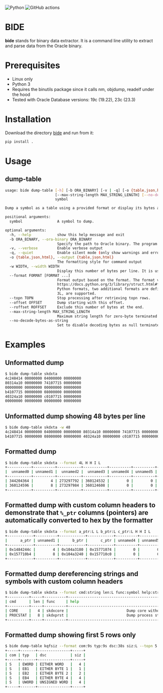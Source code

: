 ![Python](https://img.shields.io/badge/Python-3.8%20|%203.9%20|%203.11-blue) ![GitHub actions](https://github.com/mvelikikh/bide/actions/workflows/test.yml/badge.svg)

# BIDE

**bide** stands for binary data extractor. It is a command line utility to extract and parse data from the Oracle binary.

# Prerequisites
- Linux only
- Python 3
- Requires the binutils package since it calls nm, objdump, readelf under the hood
- Tested with Oracle Database versions: 19c (19.22), 23c (23.3)

# Installation

Download the directory [bide](.) and run from it:

```bash
pip install .
```

# Usage

## dump-table

```bash
usage: bide dump-table [-h] [-b ORA_BINARY] [-v | -q] [-o {table,json,html}] [-w WIDTH | --format FORMAT [FORMAT ...]] [--topn TOPN] [--offset OFFSET] [--roffset ROFFSET]
                       [--max-string-length MAX_STRING_LENGTH] [--no-decode-bytes-as-string]
                       symbol

Dump a symbol as a table using a provided format or display its bytes as hex.

positional arguments:
  symbol                A symbol to dump.

optional arguments:
  -h, --help            show this help message and exit
  -b ORA_BINARY, --ora-binary ORA_BINARY
                        Specify the path to Oracle binary. The program will look for $ORACLE_HOME/bin/oracle if no binary is specified
  -v, --verbose         Enable verbose output
  -q, --quiet           Enable silent mode (only show warnings and errors)
  -o {table,json,html}, --output {table,json,html}
                        The formatting style for command output
  -w WIDTH, --width WIDTH
                        Display this number of bytes per line. It is used with unformatted dump.
  --format FORMAT [FORMAT ...]
                        Format output based on the format. The format value is defined as: [column:]{format}. Where <column> is a user provided column header. <format> is one of Python format characters:
                        https://docs.python.org/3/library/struct.html#format-characters . When <column> is not provided it is named as "unnamed<index>" where <index> is a column position. In addition to
                        Python formats, two additional formats are defined: <symbol> - to dereference a symbol via the symbol table. <string> - a zero-byte terminated string. Numeric format modifiers, e.g.
                        3L, are supported.
  --topn TOPN           Stop processing after retrieving topn rows.
  --offset OFFSET       Dump starting with this offset.
  --roffset ROFFSET     Exclude this number of bytes at the end.
  --max-string-length MAX_STRING_LENGTH
                        Maximum string length for zero-byte terminated strings.
  --no-decode-bytes-as-string
                        Set to disable decoding bytes as null terminated strings.
```

# Examples

## Unformatted dump

```bash
$ bide dump-table skdxta
4c248414 00000000 04000000 00000000
80314a10 00000000 74107715 00000000
00000000 00000000 00000000 00000000
b4107715 00000000 08000000 00000000
40324a10 00000000 c0107715 00000000
00000000 00000000 00000000 00000000
```

## Unformatted dump showing 48 bytes per line

```bash
$ bide dump-table skdxta -w 48
4c248414 00000000 04000000 00000000 80314a10 00000000 74107715 00000000 00000000 00000000 00000000 00000000
b4107715 00000000 08000000 00000000 40324a10 00000000 c0107715 00000000 00000000 00000000 00000000 00000000
```

## Formatted dump

```bash
$ bide dump-table skdxta --format 4L H H I L
+-----------+----------+-----------+-----------+----------+----------+----------+----------+
|  unnamed0 | unnamed1 |  unnamed2 |  unnamed3 | unnamed4 | unnamed5 | unnamed6 | unnamed7 |
+-----------+----------+-----------+-----------+----------+----------+----------+----------+
| 344204364 |        4 | 273297792 | 360124532 |        0 |        0 |        0 |        0 |
| 360124596 |        8 | 273297984 | 360124608 |        0 |        0 |        0 |        0 |
+-----------+----------+-----------+-----------+----------+----------+----------+----------+
```

## Formatted dump with custom column headers to demonstrate that `%_ptr` columns (pointers) are automatically converted to hex by the formatter

```bash
$ bide dump-table skdxta --format a_ptr:L L b_ptr:L c_ptr:L H H I L
+------------+----------+------------+------------+----------+----------+----------+----------+
|      a_ptr | unnamed1 |      b_ptr |      c_ptr | unnamed4 | unnamed5 | unnamed6 | unnamed7 |
+------------+----------+------------+------------+----------+----------+----------+----------+
| 0x1484244c |        4 | 0x104a3180 | 0x15771074 |        0 |        0 |        0 |        0 |
| 0x157710b4 |        8 | 0x104a3240 | 0x157710c0 |        0 |        0 |        0 |        0 |
+------------+----------+------------+------------+----------+----------+----------+----------+
```

## Formatted dump dereferencing strings and symbols with custom column headers

```bash
$ bide dump-table skdxta --format cmd:string len:L func:symbol help:string H flags:H I check_func:symbol
+----------+-----+----------+--------------------------------------------------------------+----------+-------+----------+------------+
| cmd      | len | func     | help                                                         | unnamed4 | flags | unnamed6 | check_func |
+----------+-----+----------+--------------------------------------------------------------+----------+-------+----------+------------+
| CORE     |   4 | skdxcore |                           Dump core without crashing process |        0 |     0 |        0 | 0          |
| PROCSTAT |   8 | skdxprst |                           Dump process statistics            |        0 |     0 |        0 | 0          |
+----------+-----+----------+--------------------------------------------------------------+----------+-------+----------+------------+
```

## Formatted dump showing first 5 rows only

```bash
$ bide dump-table kqfsiz --format com:9s typ:9s dsc:38s siz:L --topn 5
+-----+-------+---------------+-----+
| com | typ   | dsc           | siz |
+-----+-------+---------------+-----+
| S   | EWORD | EITHER WORD   |   4 |
| S   | EB1   | EITHER BYTE 1 |   1 |
| S   | EB2   | EITHER BYTE 2 |   2 |
| S   | EB4   | EITHER BYTE 4 |   4 |
| S   | UWORD | UNSIGNED WORD |   4 |
+-----+-------+---------------+-----+
```
